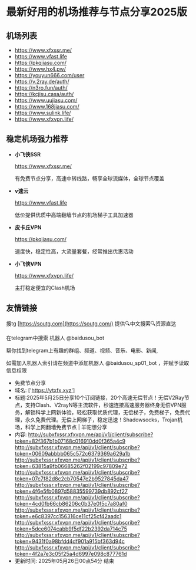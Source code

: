 # 最新好用的机场推荐与节点分享2025版

## 机场列表
* https://www.xfxssr.me/
* https://www.vfast.life
* https://pkqjiasu.com/
* https://www.hx4.pw/ 
* https://youyun666.com/user
* https://v.2ray.de/auth/
* https://n3ro.fun/auth/
* https://kcjisu.casa/auth/
* https://www.uujiasu.com/
* https://www.168jiasu.com/
* https://www.sulink.life/
* https://www.xfxvpn.life/

## 稳定机场强力推荐

+ **小飞侠SSR**
  
   https://www.xfxssr.me/
   
   有免费节点分享，高速中转线路，畅享全球流媒体，全球节点覆盖
   
+ **v速云**
  
   https://www.vfast.life
   
   低价提供优质中高端翻墙节点的机场梯子工具加速器
   
+ **皮卡丘VPN**
  
   https://pkqjiasu.com/
   
   速度快，稳定性高，大流量套餐，经常推出优惠活动
   
+ **小飞侠VPN**
  
   https://www.xfxvpn.life/
   
   主打稳定便宜的Clash机场

## 友情链接

搜tg [https://soutg.com](https://soutg.com/) 提供🔍中文搜索🔍资源直达

在telegram中搜索 机器人 @baidusou_bot

帮你找到telegram上有趣的群组、频道、视频、音乐、电影、新闻,

如需加入机器人索引请在频道中添加机器人 @baidusou_sp01_bot ，并赋予读取信息权限

- 免费节点分享 
- 域名: ['https://ytxfx.xyz'] 
- 标题:2025年5月25日分享10个订阅链接，20个高速无偿节点！无偿V2Ray节点，支持Clash、V2rayN等主流软件，秒速连接高速服务器终身无偿VPN服务，解锁科学上网新体验，轻松获取优质代理，无偿梯子，免费梯子，免费代理，永久免费代理。无偿上网梯子，稳定迅速！Shadowsocks，Trojan机场，科学上网翻墙免费节点  |  羊驼想分享 
- 内容: 
http://subxfxssr.xfxvpn.me/api/v1/client/subscribe?token=82f367b1b07168c016910dd0f365a4c9
http://subxfxssr.xfxvpn.me/api/v1/client/subscribe?token=00609abbbb065c572c6379369a629a1b
http://subxfxssr.xfxvpn.me/api/v1/client/subscribe?token=63815a9fb06685262f02199c97809e72
http://subxfxssr.xfxvpn.me/api/v1/client/subscribe?token=07c7f82d8c2cb70547e2b9527845da47
http://subxfxssr.xfxvpn.me/api/v1/client/subscribe?token=4f6e5fb0897d58835599739db892cf27
http://subxfxssr.xfxvpn.me/api/v1/client/subscribe?token=4cd0fb66cb86206c0b37e0f5c7a80af0
http://subxfxssr.xfxvpn.me/api/v1/client/subscribe?token=e6c8397cc156316ce11cf25cf42aadc1
http://subxfxssr.xfxvpn.me/api/v1/client/subscribe?token=5dce6074cabb9f5df22b2392da714c75
http://subxfxssr.xfxvpn.me/api/v1/client/subscribe?token=9431f0a98bfdd4df901a915bf363d94c
http://subxfxssr.xfxvpn.me/api/v1/client/subscribe?token=4f2a7e3c05f25a4d6997e098c877761d 
- 更新时间: 2025年05月26日00点54分 
结束
